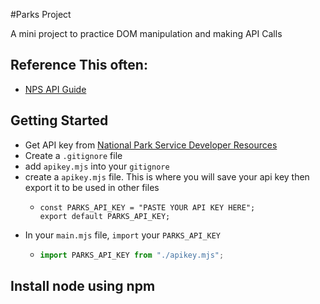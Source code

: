 #Parks Project

A mini project to practice DOM manipulation and making API Calls

## Reference This often:
 - [NPS API Guide](https://www.nps.gov/subjects/developer/guides.htm)

## Getting Started

 - Get API key from [National Park Service Developer Resources](https://www.nps.gov/subjects/developer/get-started.htm)
 - Create a `.gitignore` file
 - add `apikey.mjs` into your `gitignore`
 - create a `apikey.mjs` file. This is where you will save your api key 
   then export it to be used in other files
    -  ``` 
       const PARKS_API_KEY = "PASTE YOUR API KEY HERE";
       export default PARKS_API_KEY; 
        ```
 - In your `main.mjs` file, `import` your `PARKS_API_KEY`
   - ```javascript
     import PARKS_API_KEY from "./apikey.mjs";
      ```
     
 ## Install node using npm